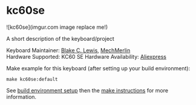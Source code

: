 # kc60se

![kc60se](imgur.com image replace me!)

A short description of the keyboard/project

Keyboard Maintainer: [Blake C. Lewis](https://github.com/BlakeCLewis), [MechMerlin](https://www.github.com/mechmerlin)       
Hardware Supported: KC60 SE
Hardware Availability: [Aliexpress](https://www.aliexpress.com/store/product/Free-shipping-GH60-PCB-KC60-SE-Fully-Programmable-For-DIY-Mechanical-Keyboard-Poker-Faceu-HHKB-Support/429151_32799437588.html?spm=2114.12010608.0.0.2995e5c0hNRgMH)   

Make example for this keyboard (after setting up your build environment):

    make kc60se:default

See [build environment setup](https://docs.qmk.fm/build_environment_setup.html) then the [make instructions](https://docs.qmk.fm/make_instructions.html) for more information.
